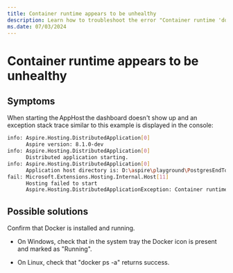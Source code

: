```yaml
---
title: Container runtime appears to be unhealthy
description: Learn how to troubleshoot the error "Container runtime 'docker' was found but appears to be unhealthy" during execution of your app.
ms.date: 07/03/2024
---
```


# Container runtime appears to be unhealthy

## Symptoms

When starting the AppHost the dashboard doesn't show up and an exception stack trace similar to this example is displayed in the console: 

```sh
info: Aspire.Hosting.DistributedApplication[0] 
      Aspire version: 8.1.0-dev 
info: Aspire.Hosting.DistributedApplication[0] 
      Distributed application starting. 
info: Aspire.Hosting.DistributedApplication[0] 
      Application host directory is: D:\aspire\playground\PostgresEndToEnd\PostgresEndToEnd.AppHost 
fail: Microsoft.Extensions.Hosting.Internal.Host[11] 
      Hosting failed to start 
      Aspire.Hosting.DistributedApplicationException: Container runtime 'docker' was found but appears to be unhealthy. The error from the container runtime check was error during connect: this error may indicate that the docker daemon is not running: Get "http://%2F%2F.%2Fpipe%2Fdocker_engine/v1.45/containers/json?limit=1": open //./pipe/docker_engine: The system cannot find the file specified.. 
```

## Possible solutions

Confirm that Docker is installed and running. 

* On Windows, check that in the system tray the Docker icon is present and marked as "Running". 

* On Linux, check that "docker ps -a" returns success.


